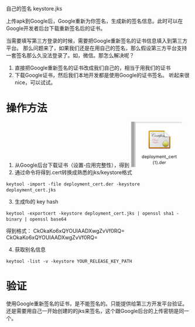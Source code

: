 自己的签名 keystore.jks

上传apk到Google后，Google重新为你签名，生成新的签名信息。此时可以在Google开发者后台下载重新签名后的证书。

当需要填写第三方登录的时候，需要把Google重新签名的证书信息填入到第三方平台。 那么问题来了，如果我们还是在用自己的签名，那么假设第三方平台支持一套签名那么久没法登录了。如，微信。那怎么解决呢？

1. 直接把Google重新签名的证书改成我们自己的，相当于用我们的证书
2. 下载Google证书，然后我们本地开发都是使用Google的证书签名。 听起来很nice，可以试试。

# 操作方法

1. 从Google后台下载证书（设置-应用完整性），得到 ![img_2.png](img_2.png)
2. 通过命令将得到.cert转换成熟悉的jks/keystore格式

```
keytool -import -file deployment_cert.der -keystore deployment_cert.jks
```

3. 生成fb的 key hash

```
keytool -exportcert -keystore deployment_cert.jks | openssl sha1 -binary | openssl base64
```

得到格式： CkOkaKo6xQYOUIAADXwgZvVf0RQ= CkOkaKo6xQYOUIAADXwgZvVf0RQ=

4. 获取别名信息

```
keytool -list -v -keystore YOUR_RELEASE_KEY_PATH

```

# 验证

使用Google重新签名的证书，是不能签名的。只能提供给第三方开发平台验证。 还是需要用自己一开始创建的的jks来签名，这个跟Google后台的上传密钥是同一个。








